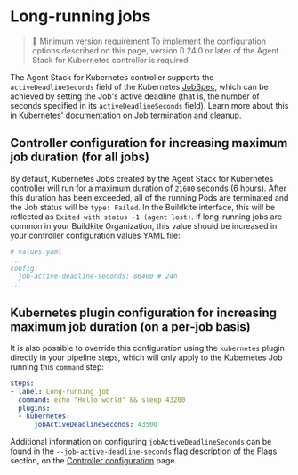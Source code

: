 # Long-running jobs

> 📘 Minimum version requirement
> To implement the configuration options described on this page, version 0.24.0 or later of the Agent Stack for Kubernetes controller is required.

The Agent Stack for Kubernetes controller supports the `activeDeadlineSeconds` field of the Kubernetes [JobSpec](https://kubernetes.io/docs/reference/kubernetes-api/workload-resources/job-v1/#JobSpec), which can be achieved by setting the Job's active deadline (that is, the number of seconds specified in its `activeDeadlineSeconds` field). Learn more about this in Kubernetes' documentation on [Job termination and cleanup](https://kubernetes.io/docs/concepts/workloads/controllers/job/#job-termination-and-cleanup).

## Controller configuration for increasing maximum job duration (for all jobs)

By default, Kubernetes Jobs created by the Agent Stack for Kubernetes controller will run for a maximum duration of `21600` seconds (6 hours). After this duration has been exceeded, all of the running Pods are terminated and the Job status will be `type: Failed`. In the Buildkite interface, this will be reflected as `Exited with status -1 (agent lost)`. If long-running jobs are common in your Buildkite Organization, this value should be increased in your controller configuration values YAML file:

```yaml
# values.yaml
...
config:
  job-active-deadline-seconds: 86400 # 24h
...
```

## Kubernetes plugin configuration for increasing maximum job duration (on a per-job basis)

It is also possible to override this configuration using the `kubernetes` plugin directly in your pipeline steps, which will only apply to the Kubernetes Job running this `command` step:

```yaml
steps:
- label: Long-running job
  command: echo "Hello world" && sleep 43200
  plugins:
  - kubernetes:
      jobActiveDeadlineSeconds: 43500
```

Additional information on configuring `jobActiveDeadlineSeconds` can be found in the `--job-active-deadline-seconds` flag description of the [Flags](/docs/agent/v3/agent-stack-k8s/controller-configuration#flags) section, on the [Controller configuration](/docs/agent/v3/agent-stack-k8s/controller-configuration) page.
